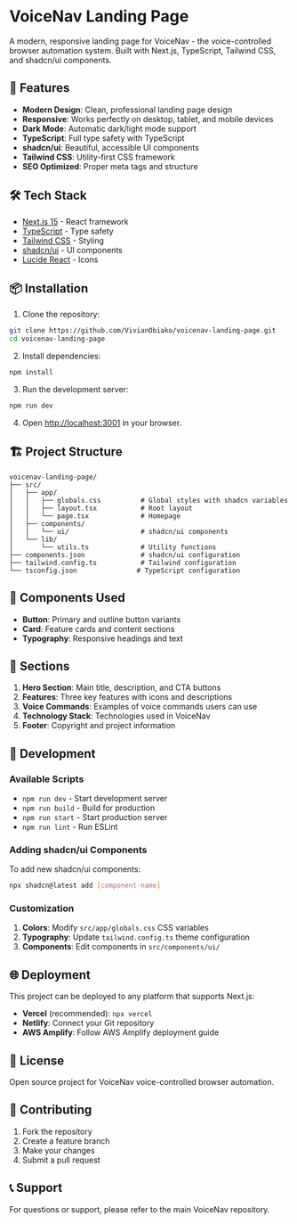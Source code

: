 # VoiceNav Landing Page

A modern, responsive landing page for VoiceNav - the voice-controlled browser automation system. Built with Next.js, TypeScript, Tailwind CSS, and shadcn/ui components.

## 🚀 Features

- **Modern Design**: Clean, professional landing page design
- **Responsive**: Works perfectly on desktop, tablet, and mobile devices
- **Dark Mode**: Automatic dark/light mode support
- **TypeScript**: Full type safety with TypeScript
- **shadcn/ui**: Beautiful, accessible UI components
- **Tailwind CSS**: Utility-first CSS framework
- **SEO Optimized**: Proper meta tags and structure

## 🛠️ Tech Stack

- [Next.js 15](https://nextjs.org/) - React framework
- [TypeScript](https://www.typescriptlang.org/) - Type safety
- [Tailwind CSS](https://tailwindcss.com/) - Styling
- [shadcn/ui](https://ui.shadcn.com/) - UI components
- [Lucide React](https://lucide.dev/) - Icons

## 📦 Installation

1. Clone the repository:
```bash
git clone https://github.com/VivianObiako/voicenav-landing-page.git
cd voicenav-landing-page
```

2. Install dependencies:
```bash
npm install
```

3. Run the development server:
```bash
npm run dev
```

4. Open [http://localhost:3001](http://localhost:3001) in your browser.

## 🏗️ Project Structure

```
voicenav-landing-page/
├── src/
│   ├── app/
│   │   ├── globals.css          # Global styles with shadcn variables
│   │   ├── layout.tsx           # Root layout
│   │   └── page.tsx             # Homepage
│   ├── components/
│   │   └── ui/                  # shadcn/ui components
│   └── lib/
│       └── utils.ts             # Utility functions
├── components.json              # shadcn/ui configuration
├── tailwind.config.ts           # Tailwind configuration
└── tsconfig.json               # TypeScript configuration
```

## 🎨 Components Used

- **Button**: Primary and outline button variants
- **Card**: Feature cards and content sections
- **Typography**: Responsive headings and text

## 📱 Sections

1. **Hero Section**: Main title, description, and CTA buttons
2. **Features**: Three key features with icons and descriptions
3. **Voice Commands**: Examples of voice commands users can use
4. **Technology Stack**: Technologies used in VoiceNav
5. **Footer**: Copyright and project information

## 🔧 Development

### Available Scripts

- `npm run dev` - Start development server
- `npm run build` - Build for production
- `npm run start` - Start production server
- `npm run lint` - Run ESLint

### Adding shadcn/ui Components

To add new shadcn/ui components:

```bash
npx shadcn@latest add [component-name]
```

### Customization

1. **Colors**: Modify `src/app/globals.css` CSS variables
2. **Typography**: Update `tailwind.config.ts` theme configuration
3. **Components**: Edit components in `src/components/ui/`

## 🌐 Deployment

This project can be deployed to any platform that supports Next.js:

- **Vercel** (recommended): `npx vercel`
- **Netlify**: Connect your Git repository
- **AWS Amplify**: Follow AWS Amplify deployment guide

## 📄 License

Open source project for VoiceNav voice-controlled browser automation.

## 🤝 Contributing

1. Fork the repository
2. Create a feature branch
3. Make your changes
4. Submit a pull request

## 📞 Support

For questions or support, please refer to the main VoiceNav repository.
